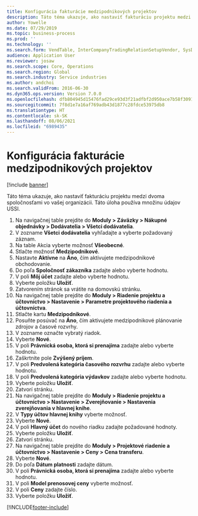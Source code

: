 ```yaml
---
title: Konfigurácia fakturácie medzipodnikových projektov
description: Táto téma ukazuje, ako nastaviť fakturáciu projektu medzi dvoma spoločnosťami vo vašej organizácii.
author: Yowelle
ms.date: 07/29/2019
ms.topic: business-process
ms.prod: ''
ms.technology: ''
ms.search.form: VendTable, InterCompanyTradingRelationSetupVendor, SysDataAreaSelectLookup, ProjParameters, ProjPosting, ProjTransferPrice
audience: Application User
ms.reviewer: josaw
ms.search.scope: Core, Operations
ms.search.region: Global
ms.search.industry: Service industries
ms.author: andchoi
ms.search.validFrom: 2016-06-30
ms.dyn365.ops.version: Version 7.0.0
ms.openlocfilehash: dfb804945d15476fad29ce93d3f21adfbf2d950ace7b58f30911b36e494ff0c1
ms.sourcegitcommit: 7f8d1e7a16af769adb43d1877c28fdce53975db8
ms.translationtype: HT
ms.contentlocale: sk-SK
ms.lasthandoff: 08/06/2021
ms.locfileid: "6989435"
---
```

# <a name="configure-intercompany-project-invoicing"></a>Konfigurácia fakturácie medzipodnikových projektov

[!include [banner](../../includes/banner.md)]

Táto téma ukazuje, ako nastaviť fakturáciu projektu medzi dvoma spoločnosťami vo vašej organizácii. Táto úloha používa množinu údajov USSI.

1. Na navigačnej table prejdite do **Moduly > Záväzky > Nákupné objednávky > Dodávatelia > Všetci dodávatelia**.
2. V zozname **Všetci dodávatelia** vyhľadajte a vyberte požadovaný záznam.
3. Na table Akcia vyberte možnosť **Všeobecné**.
4. Stlačte možnosť **Medzipodnikové**.
5. Nastavte **Aktívne** na **Áno**, čím aktivujete medzipodnikové obchodovanie.
6. Do poľa **Spoločnosť zákazníka** zadajte alebo vyberte hodnotu.
7. V poli **Môj účet** zadajte alebo vyberte hodnotu.
8. Vyberte položku **Uložiť**.
9. Zatvorením stránok sa vrátite na domovskú stránku.
10. Na navigačnej table prejdite do **Moduly > Riadenie projektu a účtovníctvo > Nastavenie > Parametre projektového riadenia a účtovníctva**.
11. Stlačte kartu **Medzipodnikové**.
12. Posuňte posúvač na **Áno**, čím aktivujete medzipodnikové plánovanie zdrojov a časové rozvrhy.
13. V zozname označte vybratý riadok.
14. Vyberte **Nové**.
15. V poli **Právnická osoba, ktorá si prenajíma** zadajte alebo vyberte hodnotu.
16. Zaškrtnite pole **Zvýšený príjem**.
17. V poli **Predvolená kategória časového rozvrhu** zadajte alebo vyberte hodnotu.
18. V poli **Predvolená kategória výdavkov** zadajte alebo vyberte hodnotu.
19. Vyberte položku **Uložiť**.
20. Zatvorí stránku.
21. Na navigačnej table prejdite do **Moduly > Riadenie projektu a účtovníctvo > Nastavenie > Zverejňovanie > Nastavenia zverejňovania v hlavnej knihe**.
22. V **Typy účtov hlavnej knihy** vyberte možnosť.
23. Vyberte **Nové**.
24. V poli **Hlavný účet** do nového riadku zadajte požadované hodnoty.
25. Vyberte položku **Uložiť**.
26. Zatvorí stránku.
27. Na navigačnej table prejdite do **Moduly > Projektové riadenie a účtovníctvo > Nastavenie > Ceny > Cena transferu**.
28. Vyberte **Nové**.
29. Do poľa **Dátum platnosti** zadajte dátum.
30. V poli **Právnická osoba, ktorá si prenajíma** zadajte alebo vyberte hodnotu.
31. V poli **Model prenosovej ceny** vyberte možnosť.
32. V poli **Ceny** zadajte číslo.
33. Vyberte položku **Uložiť**.



[!INCLUDE[footer-include](../../includes/footer-banner.md)]